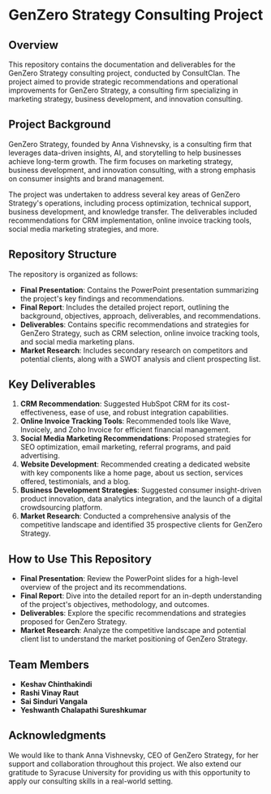 # GenZero Strategy Consulting Project

## Overview
This repository contains the documentation and deliverables for the GenZero Strategy consulting project, conducted by ConsultClan. The project aimed to provide strategic recommendations and operational improvements for GenZero Strategy, a consulting firm specializing in marketing strategy, business development, and innovation consulting.

## Project Background
GenZero Strategy, founded by Anna Vishnevsky, is a consulting firm that leverages data-driven insights, AI, and storytelling to help businesses achieve long-term growth. The firm focuses on marketing strategy, business development, and innovation consulting, with a strong emphasis on consumer insights and brand management.

The project was undertaken to address several key areas of GenZero Strategy's operations, including process optimization, technical support, business development, and knowledge transfer. The deliverables included recommendations for CRM implementation, online invoice tracking tools, social media marketing strategies, and more.

## Repository Structure
The repository is organized as follows:

- **Final Presentation**: Contains the PowerPoint presentation summarizing the project's key findings and recommendations.
- **Final Report**: Includes the detailed project report, outlining the background, objectives, approach, deliverables, and recommendations.
- **Deliverables**: Contains specific recommendations and strategies for GenZero Strategy, such as CRM selection, online invoice tracking tools, and social media marketing plans.
- **Market Research**: Includes secondary research on competitors and potential clients, along with a SWOT analysis and client prospecting list.

## Key Deliverables
1. **CRM Recommendation**: Suggested HubSpot CRM for its cost-effectiveness, ease of use, and robust integration capabilities.
2. **Online Invoice Tracking Tools**: Recommended tools like Wave, Invoicely, and Zoho Invoice for efficient financial management.
3. **Social Media Marketing Recommendations**: Proposed strategies for SEO optimization, email marketing, referral programs, and paid advertising.
4. **Website Development**: Recommended creating a dedicated website with key components like a home page, about us section, services offered, testimonials, and a blog.
5. **Business Development Strategies**: Suggested consumer insight-driven product innovation, data analytics integration, and the launch of a digital crowdsourcing platform.
6. **Market Research**: Conducted a comprehensive analysis of the competitive landscape and identified 35 prospective clients for GenZero Strategy.

## How to Use This Repository
- **Final Presentation**: Review the PowerPoint slides for a high-level overview of the project and its recommendations.
- **Final Report**: Dive into the detailed report for an in-depth understanding of the project's objectives, methodology, and outcomes.
- **Deliverables**: Explore the specific recommendations and strategies proposed for GenZero Strategy.
- **Market Research**: Analyze the competitive landscape and potential client list to understand the market positioning of GenZero Strategy.

## Team Members
- **Keshav Chinthakindi**
- **Rashi Vinay Raut**
- **Sai Sinduri Vangala**
- **Yeshwanth Chalapathi Sureshkumar**

## Acknowledgments
We would like to thank Anna Vishnevsky, CEO of GenZero Strategy, for her support and collaboration throughout this project. We also extend our gratitude to Syracuse University for providing us with this opportunity to apply our consulting skills in a real-world setting.

